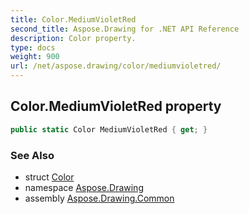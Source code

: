 ```yaml
---
title: Color.MediumVioletRed
second_title: Aspose.Drawing for .NET API Reference
description: Color property. 
type: docs
weight: 900
url: /net/aspose.drawing/color/mediumvioletred/
---
```

## Color.MediumVioletRed property

```csharp
public static Color MediumVioletRed { get; }
```

### See Also

* struct [Color](../)
* namespace [Aspose.Drawing](../../color/)
* assembly [Aspose.Drawing.Common](../../../)


